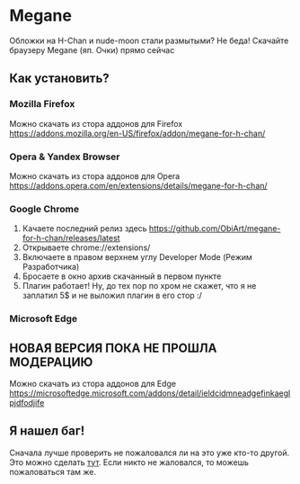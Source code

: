 # Megane
Обложки на H-Chan и nude-moon стали размытыми? Не беда! Скачайте браузеру Megane (яп. Очки) прямо сейчас

## Как установить?

### Mozilla Firefox
Можно скачать из стора аддонов для Firefox https://addons.mozilla.org/en-US/firefox/addon/megane-for-h-chan/

### Opera & Yandex Browser
Можно скачать из стора аддонов для Opera https://addons.opera.com/en/extensions/details/megane-for-h-chan/

### Google Chrome
1. Качаете последний релиз здесь https://github.com/ObiArt/megane-for-h-chan/releases/latest
2. Открываете chrome://extensions/
3. Включаете в правом верхнем углу Developer Mode (Режим Разработчика)
4. Бросаете в окно архив скачанный в первом пункте
5. Плагин работает! Ну, до тех пор по хром не скажет, что я не заплатил 5$ и не выложил плагин в его стор :/

### Microsoft Edge
## НОВАЯ ВЕРСИЯ ПОКА НЕ ПРОШЛА МОДЕРАЦИЮ
Можно скачать из стора аддонов для Edge https://microsoftedge.microsoft.com/addons/detail/ieldcidmneadgefinkaeglpjdfodjife

## Я нашел баг!
Сначала лучше проверить не пожаловался ли на это уже кто-то другой. Это можно сделать [тут](https://github.com/ObiArt/megane-for-h-chan/issues).
Если никто не жаловался, то можешь пожаловаться там же.

